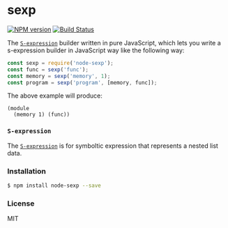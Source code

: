 # sexp

[![NPM version][npm-image]][npm-url]
[![Build Status][travis-image]][travis-url]

The [`S-expression`][] builder written in pure JavaScript, which lets you write a s-expression builder
in JavaScript way like the following way:

```js
const sexp = require('node-sexp');
const func = sexp('func');
const memory = sexp('memory', 1);
const program = sexp('program', [memory, func]);
```

The above example will produce:

```
(module 
  (memory 1) (func))
```

### `S-expression`

The [`S-expression`][] is for symboltic expression that represents a nested list data.

### Installation

```sh
$ npm install node-sexp --save
```

### License

MIT

[npm-image]: https://img.shields.io/npm/v/node-sexp.svg?style=flat-square
[npm-url]: https://npmjs.org/package/node-sexp
[travis-image]: https://img.shields.io/travis/yorkie/node-sexp.svg?style=flat-square
[travis-url]: https://travis-ci.org/yorkie/node-sexp
[`S-expression`]: https://en.wikipedia.org/wiki/S-expression